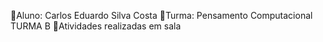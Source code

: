 👻Aluno: Carlos Eduardo Silva Costa
👾Turma: Pensamento Computacional TURMA B
🤖Atividades realizadas em sala
